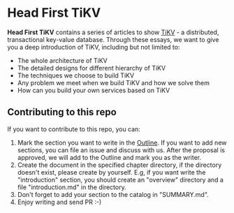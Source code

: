 # Head First TiKV

**Head First TiKV** contains a series of articles to show [TiKV](https://github.com/tikv/tikv) - a distributed, transactional key-value database. Through these essays, we want to give you a deep introduction of TiKV, including but not limited to:

- The whole architecture of TiKV
- The detailed designs for different hierarchy of TiKV
- The techniques we choose to build TiKV
- Any problem we meet when we build TiKV and how we solve them
- How can you build your own services based on TiKV

## Contributing to this repo

If you want to contribute to this repo, you can:

1. Mark the section you want to write in the [Outline](https://github.com/tikv/head-first-tikv/issues/1). If you want to add new sections, you can file an issue and discuss with us. After the proposal is approved, we will add to the Outline and mark you as the writer.
2. Create the document in the specified chapter directory, if the directory doesn't exist, please create by yourself. E.g, if you want write the "introduction" section, you should create an "overview" directory and a file "introduction.md" in the directory. 
3. Don't forget to add your section to the catalog in "SUMMARY.md".
4. Enjoy writing and send PR :-) 
